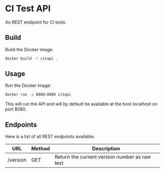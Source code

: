 # CI Test API
An REST endpoint for CI tests.

## Build
Build the Docker image:
```bash
docker build -t citapi .
```
## Usage
Run the Docker image:
```bash
docker run -p 8080:8080 citapi
```

This will run the API and will by default be available at the host localhost on port 8080.

## Endpoints
Here is a list of all REST endpoints available:

|URL|Method|Description|
|-|-|-|
|/version|GET|Return the current version number as raw text|
